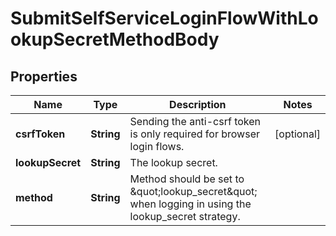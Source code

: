 

# SubmitSelfServiceLoginFlowWithLookupSecretMethodBody


## Properties

| Name | Type | Description | Notes |
|------------ | ------------- | ------------- | -------------|
|**csrfToken** | **String** | Sending the anti-csrf token is only required for browser login flows. |  [optional] |
|**lookupSecret** | **String** | The lookup secret. |  |
|**method** | **String** | Method should be set to \&quot;lookup_secret\&quot; when logging in using the lookup_secret strategy. |  |



